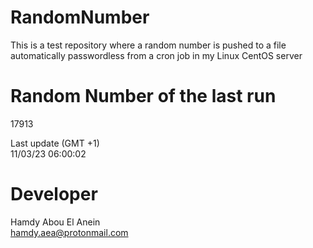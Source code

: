 # RandomNumber    
This is a test repository where a random number is pushed to a file automatically passwordless from a cron job in my Linux CentOS server    
# Random Number of the last run   
17913
      
Last update (GMT +1)    
11/03/23 06:00:02
# Developer    
Hamdy Abou El Anein   
hamdy.aea@protonmail.com
